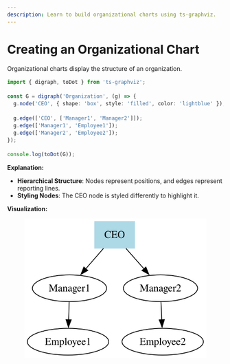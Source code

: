 ```yaml
---
description: Learn to build organizational charts using ts-graphviz.
---
```


# Creating an Organizational Chart

Organizational charts display the structure of an organization.

```typescript
import { digraph, toDot } from 'ts-graphviz';

const G = digraph('Organization', (g) => {
  g.node('CEO', { shape: 'box', style: 'filled', color: 'lightblue' });

  g.edge(['CEO', ['Manager1', 'Manager2']]);
  g.edge(['Manager1', 'Employee1']);
  g.edge(['Manager2', 'Employee2']);
});

console.log(toDot(G));
```

**Explanation:**

* **Hierarchical Structure**: Nodes represent positions, and edges represent reporting lines.
* **Styling Nodes**: The CEO node is styled differently to highlight it.

**Visualization:**

<figure><img src="../.gitbook/assets/Organization.svg" alt=""><figcaption></figcaption></figure>

